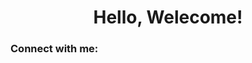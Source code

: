 <h1 align="center">Hello, Welecome!</h1>
<h3 align="left">Connect with me:</h3>
<p align="left">
</p>
